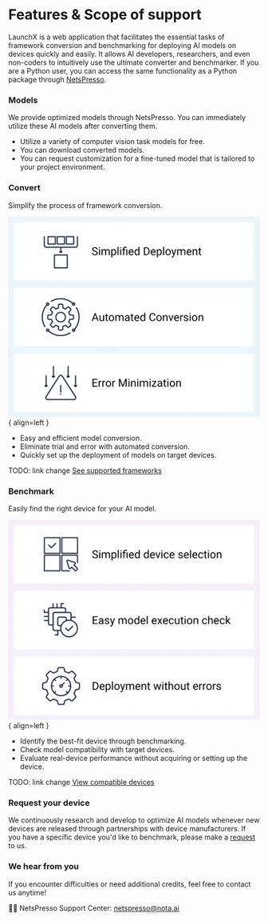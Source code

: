 # Features & Scope of support

LaunchX is a web application that facilitates the essential tasks of framework conversion and benchmarking for deploying AI models on devices quickly and easily. It allows AI developers, researchers, and even non-coders to intuitively use the ultimate converter and benchmarker. If you are a Python user, you can access the same functionality as a Python package through [NetsPresso](https://github.com/Nota-NetsPresso/PyNetsPresso).

### Models

We provide optimized models through NetsPresso. You can immediately utilize these AI models after converting them.

- Utilize a variety of computer vision task models for free.
- You can download converted models.
- You can request customization for a fine-tuned model that is tailored to your project environment.

### Convert

Simplify the process of framework conversion.

![launchx_benchmark.png](https://raw.githubusercontent.com/cbpark-nota/cbpark-nota/gh-pages/assets/images/launchx_convert.png){ align=left }

- Easy and efficient model conversion.
- Eliminate trial and error with automated conversion.
- Quickly set up the deployment of models on target devices.

TODO: link change
[See supported frameworks](https://docs.netspresso.ai/docs/compatible-model-scope#benchmark)

### Benchmark

Easily find the right device for your AI model.

![launchx_benchmark.png](https://raw.githubusercontent.com/cbpark-nota/cbpark-nota/gh-pages/assets/images/launchx_benchmark.png){ align=left }

- Identify the best-fit device through benchmarking.
- Check model compatibility with target devices.
- Evaluate real-device performance without acquiring or setting up the device.

TODO: link change
[View compatible devices](https://docs.netspresso.ai/docs/compatible-model-scope#benchmark)

### Request your device

We continuously research and develop to optimize AI models whenever new devices are released through partnerships with device manufacturers. If you have a specific device you'd like to benchmark, please make a [request](https://notaai.typeform.com/to/n6yVxFov?typeform-source=launchx.netspresso.ai) to us.

### We hear from you

If you encounter difficulties or need additional credits, feel free to contact us anytime!

👨‍💻 NetsPresso Support Center: [netspresso@nota.ai](https://notaai.typeform.com/to/ZGhpfiwd)